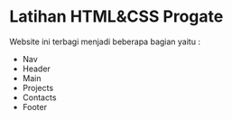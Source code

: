 # Latihan HTML&CSS Progate
Website ini terbagi menjadi beberapa bagian yaitu :
* Nav
* Header
* Main
* Projects
* Contacts
* Footer

